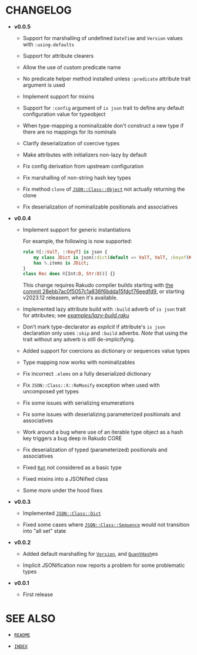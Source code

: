 # CHANGELOG

  - **v0.0.5**
    
      - Support for marshalling of undefined `DateTime` and `Version` values with `:using-defaults`
    
      - Support for attribute clearers
    
      - Allow the use of custom predicate name
    
      - No predicate helper method installed unless `:predicate` attribute trait argument is used
    
      - Implement support for mixins
    
      - Support for `:config` argument of `is json` trait to define any default configuration value for typeobject
    
      - When type-mapping a nominalizable don't construct a new type if there are no mappings for its nominals
    
      - Clarify deserialization of coercive types
    
      - Make attributes with initializers non-lazy by default
    
      - Fix config derivation from upstream configuration
    
      - Fix marshalling of non-string hash key types
    
      - Fix method `clone` of [`JSON::Class::Object`](docs/md/JSON/Class/Object.md) not actually returning the clone
    
      - Fix deserialization of nominalizable positionals and associatives

  - **v0.0.4**
    
      - Implement support for generic instantiations
        
        For example, the following is now supported:
        
        ``` raku
        role R[::ValT, ::KeyT] is json {
            my class JDict is json(:dict(default => ValT, ValT, :keyof(KeyT))) {}
            has %.items is JDict;
        }
        class Rec does R[Int:D, Str:D()] {}
        ```
        
        This change requires Rakudo compiler builds starting with [the commit 28ebb7ac0f5057c1a836f6bdda15fdcf76eedfd9](https://github.com/rakudo/rakudo/commit/28ebb7ac0f5057c1a836f6bdda15fdcf76eedfd9), or starting v2023.12 releasem, when it's available.
    
      - Implemented lazy attribute build with `:build` adverb of `is json` trait for attributes; see [*examples/lazy-build.raku*](examples/lazy-build.raku)
    
      - Don't mark type-declarator as *explicit* if attribute's `is json` declaration only uses `:skip` and `:build` adverbs. *Note* that using the trait without any adverb is still de-implicifying.
    
      - Added support for coercions as dictionary or sequences value types
    
      - Type mapping now works with nominalizables
    
      - Fix incorrect `.elems` on a fully deserialized dictionary
    
      - Fix `JSON::Class::X::ReMooify` exception when used with uncomposed yet types
    
      - Fix some issues with serializing enumerations
    
      - Fix some issues with deserializing parameterized positionals and associatives
    
      - Work around a bug where use of an iterable type object as a hash key triggers a bug deep in Rakudo CORE
    
      - Fix deserialization of typed (parameterized) positionals and associatives
    
      - Fixed [`Rat`](https://docs.raku.org/type/Rat) not considered as a basic type
    
      - Fixed mixins into a JSONified class
    
      - Some more under the hood fixes

  - **v0.0.3**
    
      - Implemented [`JSON::Class::Dict`](docs/md/JSON/Class/Dict.md)
    
      - Fixed some cases where [`JSON::Class::Sequence`](docs/md/JSON/Class/Sequence.md) would not transition into "all set" state

  - **v0.0.2**
    
      - Added default marshalling for [`Version`](https://docs.raku.org/type/Version), and [`QuantHash`](https://docs.raku.org/type/QuantHash)es
    
      - Implicit JSONification now reports a problem for some problematic types

  - **v0.0.1**
    
      - First release

# SEE ALSO

  - [`README`](README.md)

  - [`INDEX`](INDEX.md)
